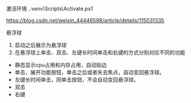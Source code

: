 
激活环境
.\.venv\Scripts\Activate.ps1


https://blog.csdn.net/weixin_44446598/article/details/115031335

悬浮球

 1. 启动之后展示为悬浮球
 2. 在悬浮球上单击、双击、左键长时间单击和右键的方式分别对应不同的功能
  - 静态显示cpu占用和内存占用，自动贴边
  - 单击，展开功能按钮，单击之后或者失去焦点，自动变回悬浮球。
  - 左键长时间单击，同单击按钮，不会自动变回悬浮球。
  - 双击
  - 右键